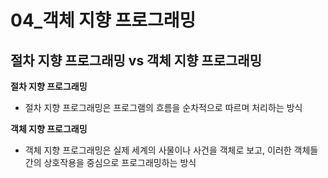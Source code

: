 # 04_객체 지향 프로그래밍

## 절차 지향 프로그래밍 vs 객체 지향 프로그래밍

**절차 지향 프로그래밍**

- 절차 지향 프로그래밍은 프로그램의 흐름을 순차적으로 따르며 처리하는 방식

**객체 지향 프로그래밍**

- 객체 지향 프로그래밍은 실제 세계의 사물이나 사건을 객체로 보고, 이러한 객체들 간의 상호작용을 중심으로 프로그래밍하는 방식
